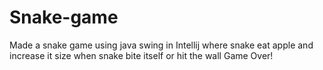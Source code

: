 # Snake-game
Made a snake game using java swing in Intellij where snake eat apple and increase it size when snake bite itself or hit the wall Game Over!
